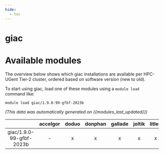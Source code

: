 ```yaml
---
hide:
  - toc
---
```


giac
====

# Available modules


The overview below shows which giac installations are available per HPC-UGent Tier-2 cluster, ordered based on software version (new to old).

To start using giac, load one of these modules using a `module load` command like:

```shell
module load giac/1.9.0-99-gfbf-2023b
```

*(This data was automatically generated on {{modules_last_updated}})*

| |accelgor|doduo|donphan|gallade|joltik|litleo|shinx|
| :---: | :---: | :---: | :---: | :---: | :---: | :---: | :---: |
|giac/1.9.0-99-gfbf-2023b|-|x|x|x|x|x|x|
